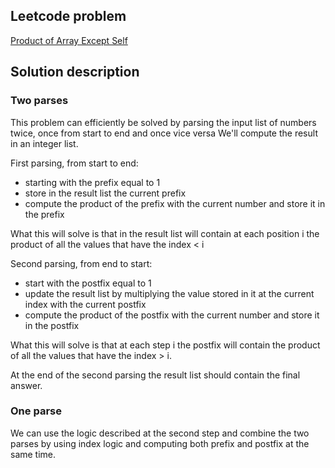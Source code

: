 ## Leetcode problem

[Product of Array Except Self](https://leetcode.com/problems/product-of-array-except-self/)

## Solution description

### Two parses
This problem can efficiently be solved by parsing the input list of numbers twice, once from start to end and once vice
versa
We'll compute the result in an integer list.

First parsing, from start to end:

- starting with the prefix equal to 1
- store in the result list the current prefix
- compute the product of the prefix with the current number and store it in the prefix

What this will solve is that in the result list will contain at each position i the product of all the values that
have the index < i

Second parsing, from end to start:

- start with the postfix equal to 1
- update the result list by multiplying the value stored in it at the current index with the current postfix
- compute the product of the postfix with the current number and store it in the postfix

What this will solve is that at each step i the postfix will contain the product of all the values that have the
index > i.

At the end of the second parsing the result list should contain the final answer.


### One parse
We can use the logic described at the second step and combine the two parses by using index logic and computing 
both prefix and postfix at the same time.